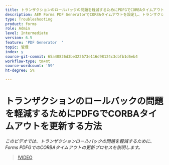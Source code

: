 ```yaml
---
title: トランザクションのロールバックの問題を軽減するためにPDFGでCORBAタイムアウトを更新する方法を教えてください。
description: AEM Forms PDF GeneratorでCORBAタイムアウトを設定し、トランザクションのロールバックに関連する問題を解決する
type: Troubleshooting
product: forms
role: Admin
level: Intermediate
version: 6.5
feature: 'PDF Generator  '
topic: 管理
index: y
source-git-commit: 65a40826d3be322673e116d98124c3cbfb1d6eb4
workflow-type: tm+mt
source-wordcount: '59'
ht-degree: 5%

---
```



# トランザクションのロールバックの問題を軽減するためにPDFGでCORBAタイムアウトを更新する方法

*このビデオでは、トランザクションロールバックの問題を軽減するために、Forms PDFGでのCORBAタイムアウトの更新プロセスを説明します。*

>[!VIDEO](https://video.tv.adobe.com/v/335512?quality=9&learn=on)